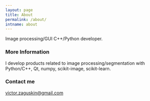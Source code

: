 ```yaml
---
layout: page
title: About
permalink: /about/
intname: about
---
```


Image processing/GUI C++/Python developer.

### More Information

I develop products related to image processing/segmentation with 
Python/C++, Qt, numpy, scikit-image, scikit-learn.

### Contact me

[victor.zaguskin@gmail.com](mailto:victor.zaguskin@gmail.com)
